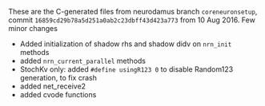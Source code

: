 These are the C-generated files from neurodamus branch `coreneuronsetup`, commit `16859cd29b78a5d251a0ab2c23dbff43d423a773` from 10 Aug 2016.
Few minor changes
- Added initialization of shadow rhs and shadow didv on `nrn_init` methods
- added `nrn_current_parallel` methods
- StochKv only: added `#define usingR123 0` to disable Random123 generation, to fix crash
- added net_receive2
- added cvode functions

